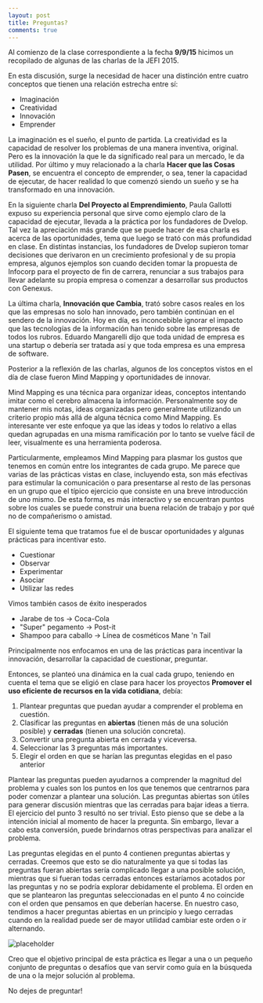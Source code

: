 ```yaml
---
layout: post
title: Preguntas?
comments: true
---
```


Al comienzo de la clase correspondiente a la fecha **9/9/15** hicimos un recopilado de algunas de las charlas de la JEFI 2015. 

En esta discusión, surge la necesidad de hacer una distinción entre cuatro conceptos que tienen una relación estrecha entre sí:

* Imaginación
* Creatividad
* Innovación
* Emprender

La imaginación es el sueño, el punto de partida. La creatividad es la capacidad de resolver los problemas de una manera inventiva, original. Pero es la innovación la que le da significado real para un mercado, le da utilidad. Por último y muy relacionado a la charla **Hacer que las Cosas Pasen**, se encuentra el concepto de emprender, o sea, tener la capacidad de ejecutar, de hacer realidad lo que comenzó siendo un sueño y se ha transformado en una innovación.

En  la siguiente charla **Del Proyecto al Emprendimiento**, Paula Gallotti expuso su experiencia personal que sirve como ejemplo claro de la capacidad de ejecutar, llevada a la práctica por los fundadores de Dvelop. Tal vez la apreciación más grande que se puede hacer de esa charla es acerca de las oportunidades, tema que luego se trató con más profundidad en clase. En distintas instancias, los fundadores de Dvelop supieron tomar decisiones que derivaron en un crecimiento profesional y de su propia empresa, algunos ejemplos son cuando deciden tomar la propuesta de Infocorp para el proyecto de fin de carrera, renunciar a sus trabajos para llevar adelante su propia empresa o comenzar a desarrollar sus productos con Genexus.

La última charla, **Innovación que Cambia**, trató sobre casos reales en los que las empresas no solo han innovado, pero también continúan en el sendero de la innovación. Hoy en día, es inconcebible ignorar el impacto que las tecnologías de la información han tenido sobre las empresas de todos los rubros. Eduardo Mangarelli dijo que toda unidad de empresa es una startup o debería ser tratada así y que toda empresa es una empresa de software. 

Posterior a la reflexión de las charlas, algunos de los conceptos vistos en el día de clase fueron Mind Mapping y oportunidades de innovar.

Mind Mapping es una técnica para organizar ideas, conceptos intentando imitar como el cerebro almacena la información. Personalmente soy de mantener mis notas, ideas organizadas pero generalmente utilizando un criterio propio más allá de alguna técnica como Mind Mapping. Es interesante ver este enfoque ya que las ideas y todos lo relativo a ellas quedan agrupadas en una misma ramificación por lo tanto se vuelve fácil de leer, visualmente es una herramienta poderosa.

Particularmente, empleamos Mind Mapping para plasmar los gustos que tenemos en común entre los integrantes de cada grupo. Me parece que varias de las prácticas vistas en clase, incluyendo esta, son más efectivas para estimular la comunicación o para presentarse al resto de las personas en un grupo que el típico ejercicio que consiste en una breve introducción de uno mismo. De esta forma, es más interactivo y se encuentran puntos sobre los cuales se puede construir una buena relación de trabajo y por qué no de compañerismo o amistad.

El siguiente tema que tratamos fue el de buscar oportunidades y algunas prácticas para incentivar esto.

* Cuestionar
* Observar
* Experimentar
* Asociar
* Utilizar las redes

Vimos también casos de éxito inesperados

* Jarabe de tos -> Coca-Cola
* "Super" pegamento -> Post-it
* Shampoo para caballo -> Línea de cosméticos Mane 'n Tail

Principalmente nos enfocamos en una de las prácticas para incentivar la innovación, desarrollar la capacidad de cuestionar, preguntar. 

Entonces, se planteó una dinámica en la cual cada grupo, teniendo en cuenta el tema que se eligió en clase para hacer los proyectos **Promover el uso eficiente de recursos en la vida cotidiana**, debía:

1. Plantear preguntas que puedan ayudar a comprender el problema en cuestión.
2. Clasificar las preguntas en **abiertas** (tienen más de una solución posible) y **cerradas** (tienen una solución concreta).
3. Convertir una pregunta abierta en cerrada y viceversa.
4. Seleccionar las 3 preguntas más importantes.
5. Elegir el orden en que se harían las preguntas elegidas en el paso anterior

Plantear las preguntas pueden ayudarnos a comprender la magnitud del problema y cuales son los puntos en los que tenemos que centrarnos para poder comenzar a plantear una solución. Las preguntas abiertas son útiles para generar discusión mientras que las cerradas para bajar ideas a tierra. El ejercicio del punto 3 resultó no ser trivial. Esto pienso que se debe a la intención inicial al momento de hacer la pregunta. Sin embargo, llevar a cabo esta conversión, puede brindarnos otras perspectivas para analizar el problema.

Las preguntas elegidas en el punto 4 contienen preguntas abiertas y cerradas. Creemos que esto se dio naturalmente ya que si todas las preguntas fueran abiertas sería complicado llegar a una posible solución, mientras que si fueran todas cerradas entonces estaríamos acotados por las preguntas y no se podría explorar debidamente el problema. El orden en que se plantearon las preguntas seleccionadas en el punto 4 no coincide con el orden que pensamos en que deberían hacerse. En nuestro caso, tendimos a hacer preguntas abiertas en un principio y luego cerradas cuando en la realidad puede ser de mayor utilidad cambiar este orden o ir alternando.

![placeholder](http://gdurl.com/mfLR)

Creo que el objetivo principal de esta práctica es llegar a una o un pequeño conjunto de preguntas o desafíos que van servir como guía en la búsqueda de una o la mejor solución al problema.

No dejes de preguntar!
